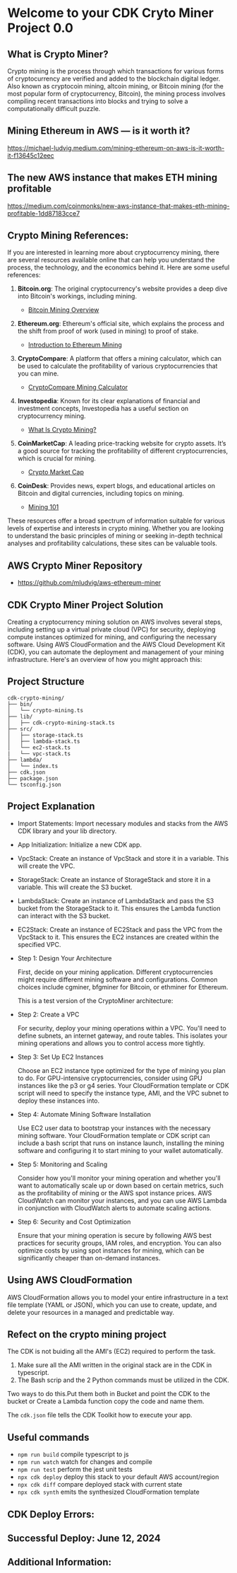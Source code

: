 # Welcome to your CDK Cryto Miner Project 0.0

## What is Crypto Miner?
Crypto mining is the process through which transactions for various forms of cryptocurrency are verified and added to the blockchain digital ledger. Also known as cryptocoin mining, altcoin mining, or Bitcoin mining (for the most popular form of cryptocurrency, Bitcoin), the mining process involves compiling recent transactions into blocks and trying to solve a computationally difficult puzzle.

## Mining Ethereum in AWS — is it worth it?
https://michael-ludvig.medium.com/mining-ethereum-on-aws-is-it-worth-it-f13645c12eec

## The new AWS instance that makes ETH mining profitable
https://medium.com/coinmonks/new-aws-instance-that-makes-eth-mining-profitable-1dd87183cce7

## Crypto Mining References:

If you are interested in learning more about cryptocurrency mining, there are several resources available online that can help you understand the process, the technology, and the economics behind it. Here are some useful references:



1. **Bitcoin.org**: The original cryptocurrency's website provides a deep dive into Bitcoin's workings, including mining.
   - [Bitcoin Mining Overview](https://bitcoin.org/en/how-it-works#mining)

2. **Ethereum.org**: Ethereum's official site, which explains the process and the shift from proof of work (used in mining) to proof of stake.
   - [Introduction to Ethereum Mining](https://ethereum.org/en/developers/docs/consensus-mechanisms/pow/)

3. **CryptoCompare**: A platform that offers a mining calculator, which can be used to calculate the profitability of various cryptocurrencies that you can mine.
   - [CryptoCompare Mining Calculator](https://www.cryptocompare.com/mining/calculator/)

4. **Investopedia**: Known for its clear explanations of financial and investment concepts, Investopedia has a useful section on cryptocurrency mining.
   - [What Is Crypto Mining?](https://www.investopedia.com/terms/c/cryptocurrency-mining.asp)

5. **CoinMarketCap**: A leading price-tracking website for crypto assets. It’s a good source for tracking the profitability of different cryptocurrencies, which is crucial for mining.
   - [Crypto Market Cap](https://coinmarketcap.com/)

6. **CoinDesk**: Provides news, expert blogs, and educational articles on Bitcoin and digital currencies, including topics on mining.
   - [Mining 101](https://www.coindesk.com/learn/bitcoin-101/what-is-bitcoin-mining/)

These resources offer a broad spectrum of information suitable for various levels of expertise and interests in crypto mining. Whether you are looking to understand the basic principles of mining or seeking in-depth technical analyses and profitability calculations, these sites can be valuable tools.

## AWS Crypto Miner Repository
- https://github.com/mludvig/aws-ethereum-miner

## CDK Crypto Miner Project Solution
 Creating a cryptocurrency mining solution on AWS involves several steps, including setting up a virtual private cloud (VPC) for security, deploying compute instances optimized for mining, and configuring the necessary software. Using AWS CloudFormation and the AWS Cloud Development Kit (CDK), you can automate the deployment and management of your mining infrastructure. Here's an overview of how you might approach this:

## Project Structure
```
cdk-crypto-mining/
├── bin/
│   └── crypto-mining.ts
├── lib/
│   ├── cdk-crypto-mining-stack.ts
├── src/
│   ├── storage-stack.ts
│   ├── lambda-stack.ts
│   └── ec2-stack.ts 
|   └── vpc-stack.ts
├── lambda/
│   └── index.ts
├── cdk.json
├── package.json
└── tsconfig.json
```

## Project Explanation

 - Import Statements: Import necessary modules and stacks from the AWS CDK library and your lib directory.
 - App Initialization: Initialize a new CDK app.
 - VpcStack: Create an instance of VpcStack and store it in a variable. This will create the VPC.
 - StorageStack: Create an instance of StorageStack and store it in a variable. This will create the S3 bucket.
 - LambdaStack: Create an instance of LambdaStack and pass the S3 bucket from the StorageStack to it. This ensures the Lambda function can interact with the S3 bucket.
 - EC2Stack: Create an instance of EC2Stack and pass the VPC from the VpcStack to it. This ensures the EC2 instances are created within the specified VPC.

- Step 1: Design Your Architecture

    First, decide on your mining application. Different cryptocurrencies might require different mining software and configurations. Common choices include cgminer, bfgminer for Bitcoin, or ethminer for Ethereum.

    This is a test version of the CryptoMiner architecture:


- Step 2: Create a VPC

    For security, deploy your mining operations within a VPC. You'll need to define subnets, an internet gateway, and route tables. This isolates your mining operations and allows you to control access more tightly.

- Step 3: Set Up EC2 Instances

    Choose an EC2 instance type optimized for the type of mining you plan to do. For GPU-intensive cryptocurrencies, consider using GPU instances like the p3 or g4 series. Your CloudFormation template or CDK script will need to specify the instance type, AMI, and the VPC subnet to deploy these instances into.

- Step 4: Automate Mining Software Installation

    Use EC2 user data to bootstrap your instances with the necessary mining software. Your CloudFormation template or CDK script can include a bash script that runs on instance launch, installing the mining software and configuring it to start mining to your wallet automatically.

- Step 5: Monitoring and Scaling

    Consider how you'll monitor your mining operation and whether you'll want to automatically scale up or down based on certain metrics, such as the profitability of mining or the AWS spot instance prices. AWS CloudWatch can monitor your instances, and you can use AWS Lambda in conjunction with CloudWatch alerts to automate scaling actions.

- Step 6: Security and Cost Optimization

    Ensure that your mining operation is secure by following AWS best practices for security groups, IAM roles, and encryption. You can also optimize costs by using spot instances for mining, which can be significantly cheaper than on-demand instances. 

## Using AWS CloudFormation

AWS CloudFormation allows you to model your entire infrastructure in a text file template (YAML or JSON), which you can use to create, update, and delete your resources in a managed and predictable way.

## Refect on the crypto mining project

 The CDK is not buiding all the AMI's (EC2) required to perform the task.
      
 1.  Make sure all the AMI written in the original stack are in the CDK in typescript.    
 2.  The Bash scrip and the 2 Python commands must be utilized in the CDK.    
 
 Two ways to do this.Put them both in Bucket and point the CDK to the bucket or Create a Lambda function copy the code and name them.

The `cdk.json` file tells the CDK Toolkit how to execute your app.

## Useful commands

* `npm run build`   compile typescript to js
* `npm run watch`   watch for changes and compile
* `npm run test`    perform the jest unit tests
* `npx cdk deploy`  deploy this stack to your default AWS account/region
* `npx cdk diff`    compare deployed stack with current state
* `npx cdk synth`   emits the synthesized CloudFormation template


## CDK Deploy Errors:

## Successful Deploy: June 12, 2024

## Additional Information: